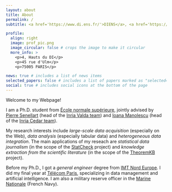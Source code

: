 ```yaml
---
layout: about
title: About
permalink: /
subtitle: <a href='https://www.di.ens.fr/'>DIENS</a>, <a href='https://www.ens.psl.eu/'>École normale supérieure</a>, <a href='https://www.cnrs.fr/'>CNRS</a>, <a href='https://psl.eu/'>PSL University</a> and <a href='https://inria.fr/'>Inria</a>

profile:
  align: right
  image: prof_pic.png
  image_circular: false # crops the image to make it circular
  more_info: >
    <p>4, Hauts du DI</p>
    <p>45 rue d'Ulm</p>
    <p>75005 PARIS</p>

news: true # includes a list of news items
selected_papers: false # includes a list of papers marked as "selected={true}"
social: true # includes social icons at the bottom of the page
---
```


Welcome to my Webpage!

I am a Ph.D. student from <a href='https://www.ens.psl.eu/'>École normale supérieure</a>, jointly advised by <a href='https://pierre.senellart.com/'>Pierre Senellart</a> (head of the <a href='https://team.inria.fr/valda/'>Inria Valda team</a>) and <a href='https://pages.saclay.inria.fr/ioana.manolescu/'>Ioana Manolescu</a> (head of the <a href='https://team.inria.fr/cedar/'>Inria Cedar team</a>).

My research interests include <em>large-scale data acquisition</em> (especially on the Web), <em>data analysis</em> (especially tabular data) and <em>heterogeneous data integration</em>. The main applications of my reseach are <em>statistical data journalism</em> (in the scope of the <a href='https://team.inria.fr/cedar/projects/statcheck/'>StatCheck</a> project) and <em>knowledge extraction from the scientific literature</em> (in the scope of the <a href='https://github.com/PierreSenellart/theoremkb'>TheoremKB</a> project). 

Before my Ph.D., I got a <em>general engineer</em> degree from <a href='https://imt-nord-europe.fr/'>IMT Nord Europe</a>. I did my final year at <a href='https://www.telecom-paris.fr/'>Télécom Paris</a>, specializing in data management and artificial intelligence. I am also a military reserve officer in the <a href='https://www.defense.gouv.fr/marine'>Marine Nationale</a> (French Navy).
